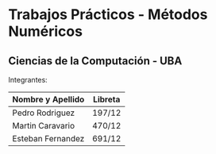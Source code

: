 # Trabajos Prácticos - Métodos Numéricos #
## Ciencias de la Computación - UBA ##

Integrantes:

| Nombre y Apellido | Libreta |
| ----------------  |  -------|
| Pedro Rodriguez   | 197/12  |
| Martin Caravario  | 470/12  |
| Esteban Fernandez | 691/12  |
